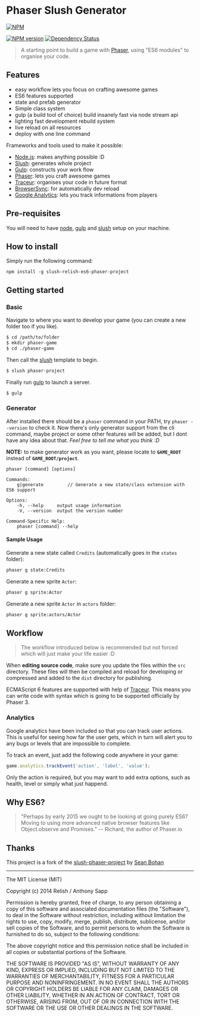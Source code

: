 # Phaser Slush Generator

[![NPM](https://nodei.co/npm/slush-relish-es6-phaser-project.png?global=true)](https://nodei.co/npm/slush-relish-es6-phaser-project/)

[![NPM version][npm-image]][npm-url]    [![Dependency Status][dependency-image]][dependency-url]

> A starting point to build a game with [Phaser][phaser], using "ES6 modules" to organise your code.

## Features

- easy workflow lets you focus on crafting awesome games
- ES6 features supported
- state and prefab generator
- Simple class system
- gulp (a build tool of choice) build insanely fast via node stream api
- lighting fast development rebuild system
- live reload on all resources
- deploy with one line command

Frameworks and tools used to make it possible:

- [Node.js][node]: makes anything possible :D
- [Slush][slush]: generates whole project
- [Gulp][gulp]: constructs your work flow
- [Phaser][phaser]: lets you craft awesome games
- [Traceur][traceur]: organises your code in future format
- [BrowserSync][browsersync]: for automatically dev reload
- [Google Analytics][analytics]: lets you track informations from players

## Pre-requisites

You will need to have [node][node], [gulp][gulp] and [slush][slush] setup on your machine.

## How to install

Simply run the following command:
```
npm install -g slush-relish-es6-phaser-project
```

## Getting started

### Basic

Navigate to where you want to develop your game (you can create a new folder too if you like).

```sh
$ cd /path/to/folder
$ mkdir phaser-game
$ cd ./phaser-game
```

Then call the [slush][slush] template to begin.

```sh
$ slush phaser-project
```

Finally run [gulp][gulp] to launch a server.

```sh
$ gulp
```

### Generator

After installed there should be a `phaser` command in your PATH, try `phaser --version` to check it.
Now there's only generator support from the cli command, maybe project or some other features will be added, but I dont have any idea about that. *Feel free to tell me what you think :D*

**NOTE:** to make generator work as you want, please locate to **`GAME_ROOT`** instead of **`GAME_ROOT/project`**.

    phaser [command] [options]

    Commands:
        g|generate         // Generate a new state/class extension with ES6 support

    Options:
        -h, --help     output usage information
        -V, --version  output the version number

    Command-Specific Help:
        phaser [command] --help

#### Sample Usage

Generate a new state called `Credits` (automatically goes in the `states` folder):
```sh
phaser g state:Credits
```

Generate a new sprite `Actor`:
```sh
phaser g sprite:Actor
```

Generate a new sprite `Actor` in `actors` folder:
```sh
phaser g sprite:actors/Actor
```

## Workflow

> The workflow introduced below is recommended but not forced which will just make your life easier :D

When **editing source code**, make sure you update the files within the `src` directory. These files will then be compiled and reload for developing or compressed and added to the `dist` directory for publishing.

ECMAScript 6 features are supported with help of [Traceur][Traceur]. This means you can write code with syntax which is going to be supported officially by Phaser 3.

### Analytics

Google analytics have been included so that you can track user actions. This is useful for seeing how far the user gets, which in turn will alert you to any bugs or levels that are impossible to complete.

To track an event, just add the following code anywhere in your game:

``` javascript
game.analytics.trackEvent('action', 'label', 'value');
```

Only the action is required, but you may want to add extra options, such as health, level or simply what just happend.

## Why ES6?

> "Perhaps by early 2015 we ought to be looking at going purely ES6? Moving to using more advanced native browser features like Object.observe and Promises." -- Richard, the author of Phaser.io

## Thanks
This project is a fork of the [slush-phaser-project][slush-phaser-project]
by [Sean Bohan][pixelpicosean]


---

The MIT License (MIT)

Copyright (c) 2014 Relish / Anthony Sapp

Permission is hereby granted, free of charge, to any person obtaining a copy
of this software and associated documentation files (the "Software"), to deal
in the Software without restriction, including without limitation the rights
to use, copy, modify, merge, publish, distribute, sublicense, and/or sell
copies of the Software, and to permit persons to whom the Software is
furnished to do so, subject to the following conditions:

The above copyright notice and this permission notice shall be included in
all copies or substantial portions of the Software.

THE SOFTWARE IS PROVIDED "AS IS", WITHOUT WARRANTY OF ANY KIND, EXPRESS OR
IMPLIED, INCLUDING BUT NOT LIMITED TO THE WARRANTIES OF MERCHANTABILITY,
FITNESS FOR A PARTICULAR PURPOSE AND NONINFRINGEMENT. IN NO EVENT SHALL THE
AUTHORS OR COPYRIGHT HOLDERS BE LIABLE FOR ANY CLAIM, DAMAGES OR OTHER
LIABILITY, WHETHER IN AN ACTION OF CONTRACT, TORT OR OTHERWISE, ARISING FROM,
OUT OF OR IN CONNECTION WITH THE SOFTWARE OR THE USE OR OTHER DEALINGS IN
THE SOFTWARE.

[npm-url]: https://www.npmjs.org/package/slush-relish-es6-phaser-project
[npm-image]: http://img.shields.io/npm/v/npm.svg

[dependency-image]: http://img.shields.io/david/strongloop/express.svg
[dependency-url]: https://david-dm.org/anthonysapp/slush-relish-es6-phaser-project

[node]:         http://nodejs.org/
[gulp]:         http://gulpjs.com/
[slush]:        https://github.com/klei/slush
[browsersync]:  http://www.browsersync.io/
[phaser]:       http://phaser.io/
[traceur]:      https://github.com/google/traceur-compiler
[analytics]:    http://www.google.com/analytics/
[slush-phaser-project]: https://github.com/PixelPicoSean/slush-phaser-project
[pixelpicosean]:https://github.com/pixelpicosean/

[issues]: https://github.com/anthonysapp/slush-relish-es6-phaser-project/issues